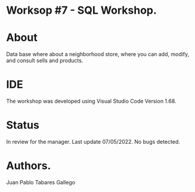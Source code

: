 # Worksop #7 - SQL Workshop.
# About
Data base where about a neighborhood store, where you can add, modify, and consult sells and products.

# IDE
The workshop was developed using Visual Studio Code Version 1.68.

# Status
In review for the manager. Last update 07/05/2022. No bugs detected.

# Authors.
Juan Pablo Tabares Gallego
